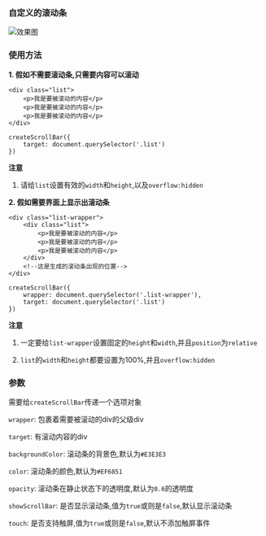 ### 自定义的滚动条
![效果图][1]

### 使用方法

**1. 假如不需要滚动条,只需要内容可以滚动**

```
<div class="list">
    <p>我是要被滚动的内容</p>   
    <p>我是要被滚动的内容</p>   
    <p>我是要被滚动的内容</p>   
</div>
      
createScrollBar({
    target: document.querySelector('.list')
})
```

**注意**
1. 请给`list`设置有效的`width`和`height`,以及`overflow:hidden`

**2. 假如需要界面上显示出滚动条**

```
<div class="list-wrapper">
    <div class="list">
        <p>我是要被滚动的内容</p>   
        <p>我是要被滚动的内容</p>   
        <p>我是要被滚动的内容</p>   
    </div>
    <!--这是生成的滚动条出现的位置-->
</div>
      
createScrollBar({
    wrapper: document.querySelector('.list-wrapper'),
    target: document.querySelector('.list')
})
```

**注意**
1. 一定要给`list-wrapper`设置固定的`height`和`width`,并且`position`为`relative`

2. `list`的`width`和`height`都要设置为100%,并且`overflow:hidden`

### 参数
需要给`createScrollBar`传递一个选项对象

`wrapper`: 包裹着需要被滚动的div的父级div

`target`: 有滚动内容的div

`backgroundColor`: 滚动条的背景色,默认为`#E3E3E3`

`color`: 滚动条的颜色,默认为`#EF6851`

`opacity`: 滚动条在静止状态下的透明度,默认为`0.6`的透明度

`showScrollBar`:  是否显示滚动条,值为`true`或则是`false`,默认显示滚动条

`touch`: 是否支持触屏,值为`true`或则是`false`,默认不添加触屏事件


  [1]: http://7xleea.com1.z0.glb.clouddn.com/scrollbar/745b9ff8-e989-4f21-b570-60b402680ab7.gif

